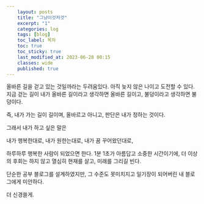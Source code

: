 ```yaml
---
    layout: posts
    title: "그냥이것저것"
    excerpt: "1"
    categories: log
    tags: [blog]
    toc_label: 목차
    toc: true
    toc_sticky: true
    last_modified_at: 2023-06-28 00:15
    classes: wide
    published: true
---
```


<b1>

올바른 길을 걷고 있는 것일까라는 두려움있다.
아직 늦지 않은 나이고 도전할 수 있다.
지금 걷는 길이 내가 올바른 길이라고 생각하면 올바른 길이고,
불덩이라고 생각하면 불덩이다.

즉, 내가 가는 길이 길이며, 올바르고 아니고, 판단은 내가 정하는 것이다.

그래서 내가 하고 싶은 말은

내가 행복한대로,
내가 원한는대로,
내가 꿈 꾸어왔던대로,

하루하루 행복한 사람이 되었으면 한다.
1분 1초가 아름답고 소중한 시간이기에, 더 이상의 후회는 하지 않고
열심히 현재를 살고, 미래를 그리길 빈다.

단순한 공부 블로그를 설계하였지만,
그 수준도 못미치지고
일기장이 되어버린 내 블로그에게 미안하다.

더 신경쓸게.

</b1>